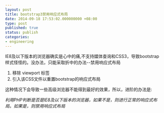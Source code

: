 ```yaml
---
layout: post
title: bootstrap3禁用响应式布局
date: 2014-09-18 17:53:02.000000000 +08:00
type: post
published: true
status: publish
categories:
- engineering
---
```

IE8及以下版本的浏览器确实是心中的痛,不支持媒体查询和CSS3，导致bootstrap样式怪怪的。没办法，只能采取折中的办法--禁用响应式布局
1. 移除 viewport 标签
2. 引入该CSS文件以重置bootstrap的响应式布局

这种情况下会导致一些高级浏览器不能得到最好的效果，所以，进阶的办法是:

*利用PHP判断是否是IE8及以下版本的浏览器，如果不是，则进行正常的响应式布局。如果是，则禁用响应式布局*